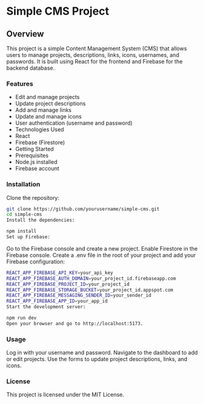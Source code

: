 # Simple CMS Project
## Overview
This project is a simple Content Management System (CMS) that allows users to manage projects, descriptions, links, icons, usernames, and passwords. It is built using React for the frontend and Firebase for the backend database.

### Features
* Edit and manage projects
* Update project descriptions
* Add and manage links
* Update and manage icons
* User authentication (username and password)
* Technologies Used
* React
* Firebase (Firestore)
* Getting Started
* Prerequisites
* Node.js installed
* Firebase account

### Installation
Clone the repository:

```bash
git clone https://github.com/yourusername/simple-cms.git
cd simple-cms
Install the dependencies:
```

```bash
npm install
Set up Firebase:
```


Go to the Firebase console and create a new project.
Enable Firestore in the Firebase console.
Create a .env file in the root of your project and add your Firebase configuration:

```bash
REACT_APP_FIREBASE_API_KEY=your_api_key
REACT_APP_FIREBASE_AUTH_DOMAIN=your_project_id.firebaseapp.com
REACT_APP_FIREBASE_PROJECT_ID=your_project_id
REACT_APP_FIREBASE_STORAGE_BUCKET=your_project_id.appspot.com
REACT_APP_FIREBASE_MESSAGING_SENDER_ID=your_sender_id
REACT_APP_FIREBASE_APP_ID=your_app_id
Start the development server:
```

```bash
npm run dev
Open your browser and go to http://localhost:5173.
```

### Usage
Log in with your username and password.
Navigate to the dashboard to add or edit projects.
Use the forms to update project descriptions, links, and icons.

### License
This project is licensed under the MIT License.